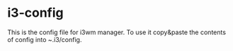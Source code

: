 # i3-config
This is the config file for i3wm manager. To use it copy&paste the contents of config into ~.i3/config.  

